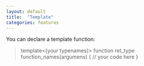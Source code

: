 ```yaml
---
layout: default
title:  "Template"
categories: features
---
```


You can declare a template function:
> template<{your typenames)>
>	function ret_type function_names(argumens)
>	{
>		// your code here
>	}	

